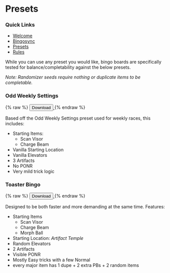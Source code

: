 # Presets

### Quick Links
- [Welcome](../index.md)
- [Bingosync](https://www.bingosync.com/)
- [Presets](presets.md)
- [Rules](../rules.md)

While you can use any preset you would like, bingo boards are specifically tested for balance/completability against the below presets.

*Note: Randomizer seeds require nothing or duplicate items to be completable.*

### Odd Weekly Settings

{% raw %}
<a href="odd_weekly.json" download>
  <button>Download</button>
</a>
{% endraw %}

Based off the Odd Weekly Settings preset used for weekly races, this includes:
- Starting Items: 
  - Scan Visor
  - Charge Beam
- Vanilla Starting Location
- Vanilla Elevators
- 3 Artifacts
- No PONR
- Very mild trick logic

### Toaster Bingo

{% raw %}
<a href="toaster_bingo.json" download>
  <button>Download</button>
</a>
{% endraw %}

Designed to be both faster and more demanding at the same time. Features:
- Starting Items
  - Scan Visor
  - Charge Beam
  - Morph Ball
- Starting Location: *Artifact Temple*
- Random Elevators
- 2 Artifacts
- Visible PONR
- Mostly Easy tricks with a few Normal
- every major item has 1 dupe + 2 extra PBs + 2 random items
